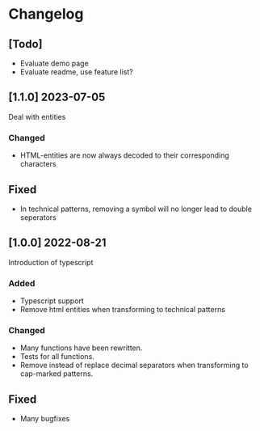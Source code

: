 # Changelog

## [Todo]

- Evaluate demo page
- Evaluate readme, use feature list?


## [1.1.0] 2023-07-05

Deal with entities

### Changed
- HTML-entities are now always decoded to their corresponding characters

## Fixed
- In technical patterns, removing a symbol will no longer lead to double seperators


## [1.0.0] 2022-08-21

Introduction of typescript

### Added
- Typescript support
- Remove html entities when transforming to technical patterns

### Changed
- Many functions have been rewritten.
- Tests for all functions.
- Remove instead of replace decimal separators
  when transforming to cap-marked patterns.

## Fixed
- Many bugfixes
